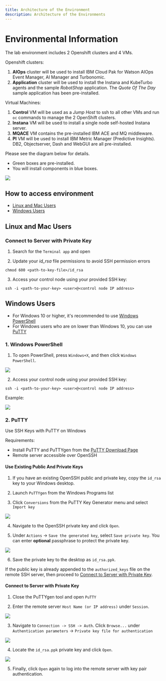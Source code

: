```yaml
---
title: Architecture of the Environment
description: Architecture of the Environments
---
```


# Environmental Information

The lab environment includes 2 Openshift clusters and 4 VMs.

Openshift clusters:

1. **AIOps** cluster will be used to install IBM Cloud Pak for Watson AIOps
   Event Manager, AI Manager and Turbonomic.
2. **Application** cluster will be used to install the Instana and KubeTurbo
   agents and the sample _RobotShop_ application. The _Quote Of The Day_ sample
   application has been pre-installed.

Virtual Machines:

1. **Control** VM will be used as a _Jump Host_ to ssh to all other VMs and run
   `oc` commands to manage the 2 OpenShift clusters.
2. **Instana** VM will be used to install a single node self-hosted Instana
   server.
3. **MQACE** VM contains the pre-installed IBM ACE and MQ middleware.
4. **PI** VM will be used to install IBM Metric Manager (Predictive Insights).
   DB2, Objectserver, Dash and WebGUI are all pre-installed.

Please see the diagram below for details.

- Green boxes are pre-installed.
- You will install components in blue boxes.

![](images/overview-env.png)

## How to access environment

- [Linux and Mac Users](#linux-and-mac-users)
- [Windows Users](#windows-users)

## Linux and Mac Users

### Connect to Server with Private Key

1. Search for the `Terminal app` and open

2. Update your _id_rsa_ file permissions to avoid SSH permission errors

```
chmod 600 <path-to-key-file>/id_rsa
```

3. Access your control node using your provided SSH key:

```
ssh -i <path-to-your-key> <user>@<control node IP address>
```

## Windows Users

- For Windows 10 or higher, it's recommended to use
  [Windows PowerShell](#1.-windows-powershell)
- For Windows users who are on lower than Windows 10, you can use
  [PuTTY](#2.-putty)

### 1. Windows PowerShell

1. To open PowerShell, press `Windows+X`, and then click `Windows PowerShell`.

![](images/windowspowershell-1.png)

2. Access your control node using your provided SSH key:

```
ssh -i <path-to-your-key> <user>@<control node IP address>
```

Example:

![](images/windowspowershell-2.png)

### 2. PuTTY

Use SSH Keys with PuTTY on Windows

Requirements:

- Install PuTTY and PuTTYgen from the
  [PuTTY Download Page](https://www.chiark.greenend.org.uk/~sgtatham/putty/latest.html)
- Remote server accessible over OpenSSH

#### Use Existing Public And Private Keys

1. If you have an existing OpenSSH public and private key, copy the `id_rsa` key
   to your Windows desktop.

2. Launch `PuTTYgen` from the Windows Programs list

3. Click `Conversions` from the PuTTY Key Generator menu and select `Import key`

![](images/puttygen-1.png)

4. Navigate to the OpenSSH private key and click `Open`.

5. Under `Actions` -> `Save the generated key`, select `Save private key`. You
   can enter **optional** passphrase to protect the private key.

![](images/puttygen-2.png)

6. Save the private key to the desktop as `id_rsa.ppk`.

If the public key is already appended to the `authorized_keys` file on the
remote SSH server, then proceed to
[Connect to Server with Private Key](#connect-to-server-with-private-key).

#### Connect to Server with Private Key

1. Close the PuTTYgen tool and open `PuTTY`

2. Enter the remote server `Host Name (or IP address)` under `Session`.

![](images/putty-1.png)

3. Navigate to `Connection -> SSH -> Auth`. Click `Browse...` under
   `Authentication parameters` -> `Private key file for authentication`

![](images/putty-2.png)

4. Locate the `id_rsa.ppk` private key and click `Open`.

![](images/putty-3.png)

5. Finally, click `Open` again to log into the remote server with key pair
   authentication.
